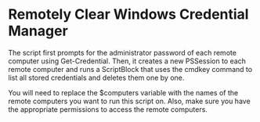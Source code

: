 # Remotely Clear Windows Credential Manager
The script first prompts for the administrator password of each remote computer using Get-Credential. Then, it creates a new PSSession to each remote computer and runs a ScriptBlock that uses the cmdkey command to list all stored credentials and deletes them one by one.

You will need to replace the $computers variable with the names of the remote computers you want to run this script on. Also, make sure you have the appropriate permissions to access the remote computers.
